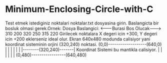# Minimum-Enclosing-Circle-with-C
 
Test etmek istediginiz noktalari noktalar.txt dosyasina girin.
Baslangicta bir bosluk olmasi gerek.Ornek:
Dosya Baslangici:
<---Burasi Bos Olucak--->
310 200
320 250
315 220
Girilecek noktalara X degeri icin +300, Y degeri icin +200 eklerseniz ideal olur.
Ekran 640x480 modunda calisiyor yani koordinat sisteminin orjini (320,240) noktasi.
(0,0)-------------------(640,0)
  |            |           |
  |            |           |
  |--------(320,240)-------|		Koordinat Sistemi bu mantikla calisiyor.
  |            |           |
  |            |           |
(0,480)-----------------(640,480)
